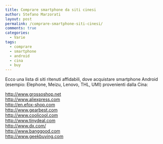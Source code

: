 ```yaml
---
title: Comprare smartphone da siti cinesi
author: Stefano Marzorati
layout: post
permalink: /comprare-smartphone-siti-cinesi/
comments: true
categories:
  - Varie
tags:
  - comprare
  - smartphone
  - android
  - cina
  - buy
---
```


Ecco una lista di siti ritenuti affidabili, dove acquistare smartphone Android (esempio: Elephone, Meizu, Lenovo, THL, UMI) provenienti dalla Cina:

<a href="http://www.grossoshop.net" target="_blank">http://www.grossoshop.net</a>   
<a href="http://www.aliexpress.com" target="_blank">http://www.aliexpress.com</a>   
<a href="http://en.efox-shop.com" target="_blank">http://en.efox-shop.com</a>   
<a href="http://www.gearbest.com" target="_blank">http://www.gearbest.com</a>   
<a href="http://www.coolicool.com" target="_blank">http://www.coolicool.com</a>   
<a href="http://www.tinydeal.com" target="_blank">http://www.tinydeal.com</a>   
<a href="http://www.dx.com/" target="_blank">http://www.dx.com/</a>   
<a href="http://www.banggood.com" target="_blank">http://www.banggood.com</a>   
<a href="http://www.geekbuying.com" target="_blank">http://www.geekbuying.com</a>   
